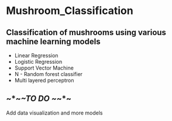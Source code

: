 # Mushroom_Classification

## Classification of mushrooms using various machine learning models
- Linear Regression
- Logistic Regression
- Support Vector Machine
- N - Random forest classifier
- Multi layered perceptron


## ~*~*~TO DO ~*~*~
Add data visualization and more models
